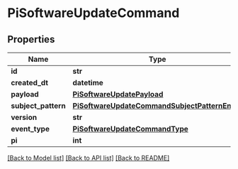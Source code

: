 # PiSoftwareUpdateCommand


## Properties
Name | Type | Description | Notes
------------ | ------------- | ------------- | -------------
**id** | **str** |  | [optional] 
**created_dt** | **datetime** |  | [optional] 
**payload** | [**PiSoftwareUpdatePayload**](PiSoftwareUpdatePayload.md) |  | 
**subject_pattern** | [**PiSoftwareUpdateCommandSubjectPatternEnum**](PiSoftwareUpdateCommandSubjectPatternEnum.md) |  | 
**version** | **str** |  | 
**event_type** | [**PiSoftwareUpdateCommandType**](PiSoftwareUpdateCommandType.md) |  | 
**pi** | **int** |  | 

[[Back to Model list]](../README.md#documentation-for-models) [[Back to API list]](../README.md#documentation-for-api-endpoints) [[Back to README]](../README.md)


